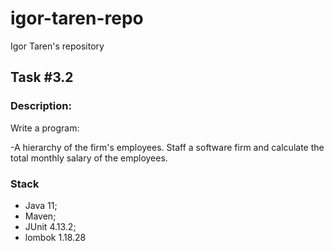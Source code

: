 # igor-taren-repo
Igor Taren's repository
## Task #3.2
### Description:

Write a program:

-A hierarchy of the firm's employees. Staff a software firm and calculate the total monthly salary of the employees.

### Stack

- Java 11;
- Maven;
- JUnit 4.13.2;
- lombok 1.18.28
